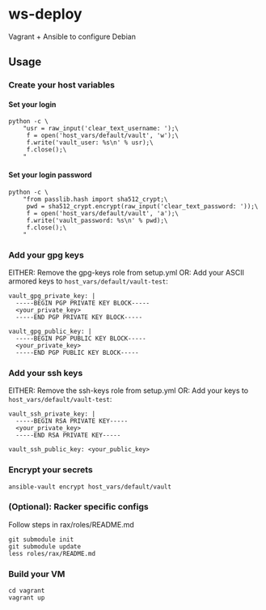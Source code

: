 # ws-deploy

Vagrant + Ansible to configure Debian

## Usage

### Create your host variables

#### Set your login

    python -c \
        "usr = raw_input('clear_text_username: ');\
         f = open('host_vars/default/vault', 'w');\
         f.write('vault_user: %s\n' % usr);\
         f.close();\
        "

#### Set your login password

    python -c \
        "from passlib.hash import sha512_crypt;\
         pwd = sha512_crypt.encrypt(raw_input('clear_text_password: '));\
         f = open('host_vars/default/vault', 'a');\
         f.write('vault_password: %s\n' % pwd);\
         f.close();\
        "

### Add your gpg keys

EITHER: Remove the gpg-keys role from setup.yml
OR: Add your ASCII armored keys to `host_vars/default/vault-test`:

    vault_gpg_private_key: |
      -----BEGIN PGP PRIVATE KEY BLOCK-----
      <your_private_key>
      -----END PGP PRIVATE KEY BLOCK-----

    vault_gpg_public_key: |
      -----BEGIN PGP PUBLIC KEY BLOCK-----
      <your_private_key>
      -----END PGP PUBLIC KEY BLOCK-----

### Add your ssh keys

EITHER: Remove the ssh-keys role from setup.yml
OR: Add your keys to `host_vars/default/vault-test`:

    vault_ssh_private_key: |
      -----BEGIN RSA PRIVATE KEY-----
      <your_private_key>
      -----END RSA PRIVATE KEY-----

    vault_ssh_public_key: <your_public_key>

### Encrypt your secrets

    ansible-vault encrypt host_vars/default/vault

### (Optional): Racker specific configs

Follow steps in rax/roles/README.md

    git submodule init
    git submodule update
    less roles/rax/README.md

### Build your VM

    cd vagrant
    vagrant up
